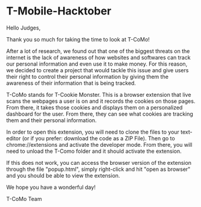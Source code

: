 # T-Mobile-Hacktober

Hello Judges,

Thank you so much for taking the time to look at T-CoMo!

After a lot of research, we found out that one of the biggest threats on the internet is the lack of awareness of how websites and softwares can track our personal information and even use it to make money. For this reason, we decided to create a project that would tackle this issue and give users their right to control their personal information by giving them the awareness of their information that is being tracked.

T-CoMo stands for T-Cookie Monster. This is a browser extension that live scans the webpages a user is on and it records the cookies on those pages.
From there, it takes those cookies and displays them on a personalized dashboard for the user. From there, they can see what cookies are tracking them and their personal information. 

In order to open this extension, you will need to clone the files to your text-editor (or if you prefer: download the code as a ZIP File). Then go to chrome://extensions and activate the developer mode. From there, you will need to unload the T-Como folder and it should activate the extension. 

If this does not work, you can access the browser version of the extension through the file "popup.html", simply right-click and hit "open as browser" and you should be able to view the extension.

We hope you have a wonderful day!

T-CoMo Team
